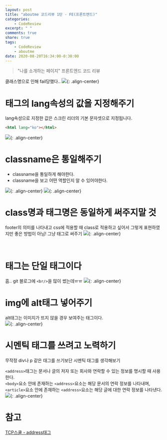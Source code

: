```yaml
---
layout: post
title: "aboutme 코드리뷰 1탄 - FE(프론트엔드)"
categories:
    - CodeReview
excerpt: " "
comments: true
share: true
tags:
    - CodeReview
    - aboutme
date: 2020-08-20T16:34:00-0:30:00
---
```


> "나를 소개하는 페이지" 프론트엔드 코드 리뷰

클래스명으로 인해 fail당했다..
![](https://kimmy100b.github.io/assets/images/codereview/aboutme/FE/fail1.PNG){: .align-center}
<br>

# <html>태그의 lang속성의 값을 지정해주기

lang속성으로 지정한 값은 스크린 리더의 기본 문자셋으로 지정됩니다.

```html
<html lang="ko"></html>
```

![](https://kimmy100b.github.io/assets/images/codereview/aboutme/FE/1.PNG){: .align-center}
<br>

# classname은 통일해주기

-   classname을 통일하게 해야한다.
-   classname을 보고 어떤 역할인지 알 수 있어야한다.

![](https://kimmy100b.github.io/assets/images/codereview/aboutme/FE/2.PNG){: .align-center}
![](https://kimmy100b.github.io/assets/images/codereview/aboutme/FE/3.PNG){: .align-center}
<br>

# class명과 태그명은 동일하게 써주지말 것

footer의 의미를 나타내고 css에 적용할 때 class로 적용하고 싶어서 그렇게 표현하였지만 좋은 방법이 아님! 그냥 태그로 써주기
![](https://kimmy100b.github.io/assets/images/codereview/aboutme/FE/4.PNG){: .align-center}
<br>

# <br> 태그는 단일 태그이다

흠.. git 블로그에 `<br/>`을 많이 썼는데ㅠㅠ
![](https://kimmy100b.github.io/assets/images/codereview/aboutme/FE/5.PNG){: .align-center}
<br>

# img에 alt태그 넣어주기

alt태그는 이미지가 뜨지 않을 경우 보여주는 태그이다.<br>
![](https://kimmy100b.github.io/assets/images/codereview/aboutme/FE/6.PNG){: .align-center}
<br>

# 시멘틱 태그를 쓰려고 노력하기

무작정 div나 p 같은 태그를 쓰기보단 시멘틱 태그를 생각해보기<br>

`<address>`태그는 문서나 글의 저자 또는 회사와 연락할 수 있는 정보를 명시할 때 사용한다.<br/>
`<body>`요소 안에 존재하는 `<address>`요소는 해당 문서의 연락 정보를 나타내며, `<article>`요소 안에 존재하는 `<address>`요소는 해당 글에 대한 연락 정보를 나타낸다.
![](https://kimmy100b.github.io/assets/images/codereview/aboutme/FE/7.PNG){: .align-center}
<br>

# 참고

[TCP스쿨 - address태그](http://tcpschool.com/html-tags/address)
